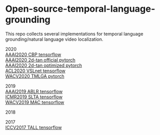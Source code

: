# Open-source-temporal-language-grounding

This repo collects several implementations for temporal language grounding/natural language video localization.

2020  
[AAAI2020 CBP tensorflow](https://github.com/JaywongWang/CBP)  
[AAAI2020 2d-tan official pytorch](https://github.com/microsoft/2D-TAN)  
[AAAI2020 2d-tan optimized pytorch](https://github.com/ChenJoya/2dtan)  
[ACL2020 VSLnet tensorflow](https://github.com/IsaacChanghau/VSLNet)  
[WACV2020 TMLGA pytorch](https://github.com/crodriguezo/TMLGA)  

2019  
[AAAI2019 ABLR tensorflow](https://github.com/yytzsy/ABLR_code)  
[ICMR2019 SLTA tensorflow](https://github.com/BonnieHuangxin/SLTA)  
[WACV2019 MAC tensorflow](https://github.com/runzhouge/MAC)  

2018  

2017  
[ICCV2017 TALL tensorflow](https://github.com/jiyanggao/TALL)  
